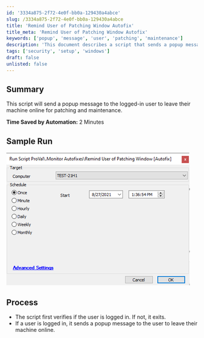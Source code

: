 ```yaml
---
id: '3334a875-2f72-4e0f-bb0a-129430a4abce'
slug: /3334a875-2f72-4e0f-bb0a-129430a4abce
title: 'Remind User of Patching Window Autofix'
title_meta: 'Remind User of Patching Window Autofix'
keywords: ['popup', 'message', 'user', 'patching', 'maintenance']
description: 'This document describes a script that sends a popup message to the currently logged-in user, requesting them to leave their machine online for necessary patching and maintenance. The script helps ensure that systems remain available for updates, enhancing overall security and performance.'
tags: ['security', 'setup', 'windows']
draft: false
unlisted: false
---
```


## Summary

This script will send a popup message to the logged-in user to leave their machine online for patching and maintenance.

**Time Saved by Automation:** 2 Minutes

## Sample Run

![Sample Run](../../../static/img/Remind-User-of-Patching-Window-Autofix/image_1.png)

## Process

- The script first verifies if the user is logged in. If not, it exits.
- If a user is logged in, it sends a popup message to the user to leave their machine online.


